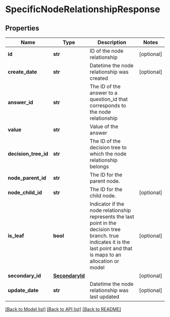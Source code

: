 # SpecificNodeRelationshipResponse

## Properties
Name | Type | Description | Notes
------------ | ------------- | ------------- | -------------
**id** | **str** | ID of the node relationship | [optional] 
**create_date** | **str** | Datetime the node relationship was created | [optional] 
**answer_id** | **str** | The ID of the answer to a question_id that corresponds to the node relationship | 
**value** | **str** | Value of the answer | 
**decision_tree_id** | **str** | The ID of the decision tree to which the node relationship belongs | 
**node_parent_id** | **str** | The ID for the parent node. | 
**node_child_id** | **str** | The ID for the child node. | [optional] 
**is_leaf** | **bool** | Indicator if the node relationship represents the last point in the decision tree branch. true indicates it is the last point and that is maps to an allocation or model | [optional] 
**secondary_id** | [**SecondaryId**](SecondaryId.md) |  | [optional] 
**update_date** | **str** | Datetime the node relationship was last updated | [optional] 

[[Back to Model list]](../README.md#documentation-for-models) [[Back to API list]](../README.md#documentation-for-api-endpoints) [[Back to README]](../README.md)


